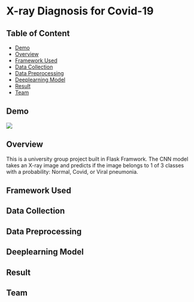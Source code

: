 # X-ray Diagnosis for Covid-19

## Table of Content
  * [Demo](#demo)
  * [Overview](#overview)
  * [Framework Used](#framework-used)
  * [Data Collection](#data-collection)
  * [Data Preprocessing](#data-preprocessing)
  * [Deeplearning Model](#deeplearning-model)
  * [Result](#result)
  * [Team](#team)


## Demo
![](https://github.com/vanhaito/Flask-Covid19-Prediction-WebApp/blob/main/demo.png)
## Overview
This is a university group project built in Flask Framwork. The CNN model takes an X-ray image and predicts if the image belongs to 1 of 3 classes with a probability: Normal, Covid, or Viral pneumonia.
## Framework Used
## Data Collection
## Data Preprocessing
## Deeplearning Model
## Result
## Team
